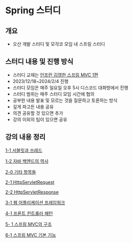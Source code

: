 # Spring 스터디

## 개요

- 오산 개발 스터디 및 모각코 모임 내 스프링 스터디

## 스터디 내용 및 진행 방식

- 스터디 교재는 [인프런 김영한 스프링 MVC 1편](https://www.inflearn.com/course/%EC%8A%A4%ED%94%84%EB%A7%81-mvc-1/dashboard)
- 2023/12/18~2024/2/4 진행
- 스터디 모임은 매주 일요일 오후 5시 디스코드 대화방에서 진행
- 스터디 범위는 매주 스터디 모임 시간에 협의
- 공부한 내용 발표 및 모르는 것을 질문하고 토론하는 방식
- 깊게 파고든 내용 공유
- 의견 공유할 것 있으면 추가
- 강의 이외의 팁이 있으면 공유

## 강의 내용 정리

[1-1 서블릿과 쓰레드](https://www.notion.so/1-1-4e52dba9f42c48ca87211489f43f5fa4?pvs=21)

[1-2 자바 백엔드의 역사](https://www.notion.so/1-2-b21c6cfefcd1463db4e63d25bc885557?pvs=21)

[2-0 기타 항목들](https://www.notion.so/2-0-172afa21dab049369e234333b1d0a324?pvs=21)

[2-1 HttpServletRequest](https://www.notion.so/2-1-HttpServletRequest-8aaf69101814439d9186868935439c29?pvs=21)

[2-2 HttpServletResponse](https://www.notion.so/2-2-HttpServletResponse-9700a3146fa34b68847019f875a17f4c?pvs=21)

[3-1 웹 어플리케이션 프레임워크](https://www.notion.so/3-1-ec82f960e0e547d2a0407c59f33f806a?pvs=21)

[4-1 프론트 컨트롤러 패턴](https://www.notion.so/4-1-d77984544e6240c1a86b238ef2e5f3dd?pvs=21)

[5- 1 스프링 MVC의 구조](https://www.notion.so/5-1-MVC-c95d895b607745ed829b8d78dfa1978e?pvs=21)

[6-1 스프링 MVC 기본 기능](https://www.notion.so/6-1-MVC-80192aa700c1433fa1672d53a5bb62c8?pvs=21)
